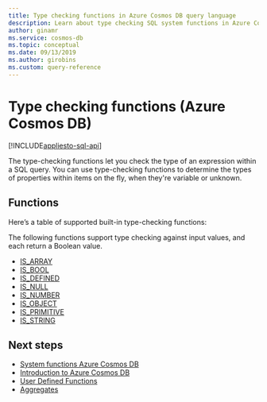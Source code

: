 ```yaml
---
title: Type checking functions in Azure Cosmos DB query language
description: Learn about type checking SQL system functions in Azure Cosmos DB.
author: ginamr
ms.service: cosmos-db
ms.topic: conceptual
ms.date: 09/13/2019
ms.author: girobins
ms.custom: query-reference
---
```

# Type checking functions (Azure Cosmos DB)
[!INCLUDE[appliesto-sql-api](includes/appliesto-sql-api.md)]

The type-checking functions let you check the type of an expression within a SQL query. You can use type-checking functions to determine the types of properties within items on the fly, when they're variable or unknown. 

## Functions

Here’s a table of supported built-in type-checking functions:

The following functions support type checking against input values, and each return a Boolean value.  

* [IS_ARRAY](sql-query-is-array.md)
* [IS_BOOL](sql-query-is-bool.md)
* [IS_DEFINED](sql-query-is-defined.md)
* [IS_NULL](sql-query-is-null.md)
* [IS_NUMBER](sql-query-is-number.md)
* [IS_OBJECT](sql-query-is-object.md)
* [IS_PRIMITIVE](sql-query-is-primitive.md)
* [IS_STRING](sql-query-is-string.md)

## Next steps

- [System functions Azure Cosmos DB](sql-query-system-functions.md)
- [Introduction to Azure Cosmos DB](introduction.md)
- [User Defined Functions](sql-query-udfs.md)
- [Aggregates](sql-query-aggregates.md)

